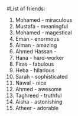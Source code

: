 #List of friends:

1. Mohamed - miraculous
2. Mustafa - meaningful
3. Mohamed - magestical
4. Eman - enormous
5. Aiman - amazing
6. Ahmed Hassan -
7. Hana - hard-worker
8. Firas - fabulous
9. Heba - hilarious
10. Sarah - sophisticated
11. Nawal - nice
12. Ahmed - awesome
13. Taghreed - truthful
14. Aisha - astonishing
15. Atheer - adorable
